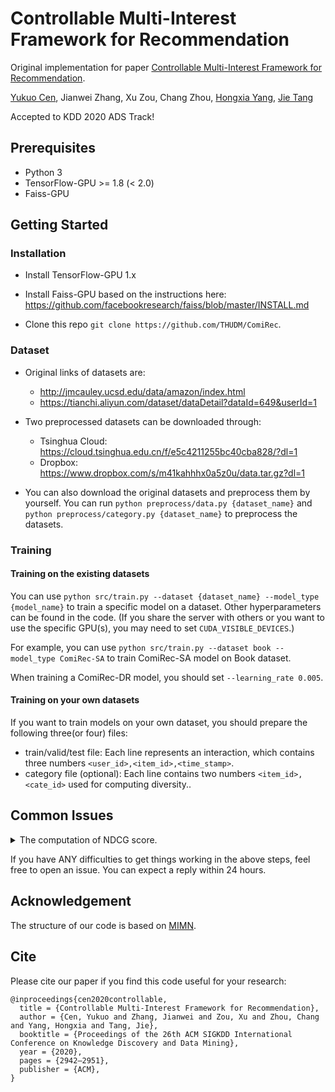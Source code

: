 # Controllable Multi-Interest Framework for Recommendation

Original implementation for paper [Controllable Multi-Interest Framework for Recommendation](https://arxiv.org/abs/2005.09347).

[Yukuo Cen](https://sites.google.com/view/yukuocen), Jianwei Zhang, Xu Zou, Chang Zhou, [Hongxia Yang](https://sites.google.com/site/hystatistics/home), [Jie Tang](http://keg.cs.tsinghua.edu.cn/jietang/)

Accepted to KDD 2020 ADS Track!

## Prerequisites

- Python 3
- TensorFlow-GPU >= 1.8 (< 2.0)
- Faiss-GPU 

## Getting Started

### Installation

- Install TensorFlow-GPU 1.x

- Install Faiss-GPU based on the instructions here: https://github.com/facebookresearch/faiss/blob/master/INSTALL.md

- Clone this repo `git clone https://github.com/THUDM/ComiRec`.

### Dataset

- Original links of datasets are:

  - http://jmcauley.ucsd.edu/data/amazon/index.html
  - https://tianchi.aliyun.com/dataset/dataDetail?dataId=649&userId=1

- Two preprocessed datasets can be downloaded through: 

  - Tsinghua Cloud: https://cloud.tsinghua.edu.cn/f/e5c4211255bc40cba828/?dl=1
  - Dropbox: https://www.dropbox.com/s/m41kahhhx0a5z0u/data.tar.gz?dl=1

- You can also download the original datasets and preprocess them by yourself. You can run `python preprocess/data.py {dataset_name}` and `python preprocess/category.py {dataset_name}` to preprocess the datasets. 

### Training

#### Training on the existing datasets

You can use `python src/train.py --dataset {dataset_name} --model_type {model_name}` to train a specific model on a dataset. Other hyperparameters can be found in the code. (If you share the server with others or you want to use the specific GPU(s), you may need to set `CUDA_VISIBLE_DEVICES`.) 

For example, you can use `python src/train.py --dataset book --model_type ComiRec-SA` to train ComiRec-SA model on Book dataset.

When training a ComiRec-DR model, you should set `--learning_rate 0.005`. 

#### Training on your own datasets

If you want to train models on your own dataset, you should prepare the following three(or four) files:
- train/valid/test file: Each line represents an interaction, which contains three numbers `<user_id>,<item_id>,<time_stamp>`.
- category file (optional): Each line contains two numbers `<item_id>,<cate_id>` used for computing diversity..

## Common Issues

<details>
<summary>
The computation of NDCG score.
</summary>
<br/>
I'm so sorry that the computation of NDCG score in the original version (now in `paper` branch) is not consistent with the definition in the paper, as mentioned in the issue #6. 
I have updated the computation of NDCG score in the `master` branch according to the correct definition. For reproducing the NDCG scores reported in the paper, please use the `paper` branch.
By the way, I personally recommend to use the reported results of recall and hit rate only.
</details>


If you have ANY difficulties to get things working in the above steps, feel free to open an issue. You can expect a reply within 24 hours.

## Acknowledgement

The structure of our code is based on [MIMN](https://github.com/UIC-Paper/MIMN).

## Cite

Please cite our paper if you find this code useful for your research:

```
@inproceedings{cen2020controllable,
  title = {Controllable Multi-Interest Framework for Recommendation},
  author = {Cen, Yukuo and Zhang, Jianwei and Zou, Xu and Zhou, Chang and Yang, Hongxia and Tang, Jie},
  booktitle = {Proceedings of the 26th ACM SIGKDD International Conference on Knowledge Discovery and Data Mining},
  year = {2020},
  pages = {2942–2951},
  publisher = {ACM},
}
```
